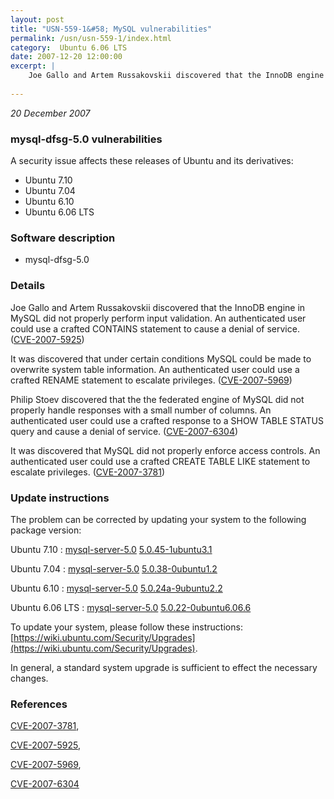 ```yaml
---
layout: post
title: "USN-559-1&#58; MySQL vulnerabilities"
permalink: /usn/usn-559-1/index.html
category:  Ubuntu 6.06 LTS
date: 2007-12-20 12:00:00
excerpt: |
    Joe Gallo and Artem Russakovskii discovered that the InnoDB engine in MySQL did not properly perform input validation. An authenticated user could use a crafted CONTAINS statement to cause a denial of service. ([CVE-2007-5925](http://people.ubuntu.com/~ubuntu-security/cve/CVE-2007-5925))
    
--- 
```

 
 

*20 December 2007*

### mysql-dfsg-5.0 vulnerabilities

A security issue affects these releases of Ubuntu and its derivatives:

* Ubuntu 7.10
* Ubuntu 7.04
* Ubuntu 6.10
* Ubuntu 6.06 LTS

### Software description

* mysql-dfsg-5.0 

### Details

Joe Gallo and Artem Russakovskii discovered that the InnoDB engine in MySQL did not properly perform input validation. An authenticated user could use a crafted CONTAINS statement to cause a denial of service. ([CVE-2007-5925](http://people.ubuntu.com/~ubuntu-security/cve/CVE-2007-5925))

It was discovered that under certain conditions MySQL could be made to overwrite system table information. An authenticated user could use a crafted RENAME statement to escalate privileges. ([CVE-2007-5969](http://people.ubuntu.com/~ubuntu-security/cve/CVE-2007-5969))

Philip Stoev discovered that the the federated engine of MySQL did not properly handle responses with a small number of columns. An authenticated user could use a crafted response to a SHOW TABLE STATUS query and cause a denial of service. ([CVE-2007-6304](http://people.ubuntu.com/~ubuntu-security/cve/CVE-2007-6304))

It was discovered that MySQL did not properly enforce access controls. An authenticated user could use a crafted CREATE TABLE LIKE statement to escalate privileges. ([CVE-2007-3781](http://people.ubuntu.com/~ubuntu-security/cve/CVE-2007-3781)) 

### Update instructions

The problem can be corrected by updating your system to the following package version:

Ubuntu 7.10
 : [mysql-server-5.0](https://launchpad.net/ubuntu/+source/mysql-dfsg-5.0) <span> [5.0.45-1ubuntu3.1](https://launchpad.net/ubuntu/+source/mysql-dfsg-5.0/5.0.45-1ubuntu3.1) </span> 

Ubuntu 7.04
 : [mysql-server-5.0](https://launchpad.net/ubuntu/+source/mysql-dfsg-5.0) <span> [5.0.38-0ubuntu1.2](https://launchpad.net/ubuntu/+source/mysql-dfsg-5.0/5.0.38-0ubuntu1.2) </span> 

Ubuntu 6.10
 : [mysql-server-5.0](https://launchpad.net/ubuntu/+source/mysql-dfsg-5.0) <span> [5.0.24a-9ubuntu2.2](https://launchpad.net/ubuntu/+source/mysql-dfsg-5.0/5.0.24a-9ubuntu2.2) </span> 

Ubuntu 6.06 LTS
 : [mysql-server-5.0](https://launchpad.net/ubuntu/+source/mysql-dfsg-5.0) <span> [5.0.22-0ubuntu6.06.6](https://launchpad.net/ubuntu/+source/mysql-dfsg-5.0/5.0.22-0ubuntu6.06.6) </span> 

To update your system, please follow these instructions: [https://wiki.ubuntu.com/Security/Upgrades](https://wiki.ubuntu.com/Security/Upgrades).

In general, a standard system upgrade is sufficient to effect the necessary changes. 

### References

 
 [CVE-2007-3781](http://people.ubuntu.com/~ubuntu-security/cve/CVE-2007-3781), 

 [CVE-2007-5925](http://people.ubuntu.com/~ubuntu-security/cve/CVE-2007-5925), 

 [CVE-2007-5969](http://people.ubuntu.com/~ubuntu-security/cve/CVE-2007-5969), 

 [CVE-2007-6304](http://people.ubuntu.com/~ubuntu-security/cve/CVE-2007-6304)
 


